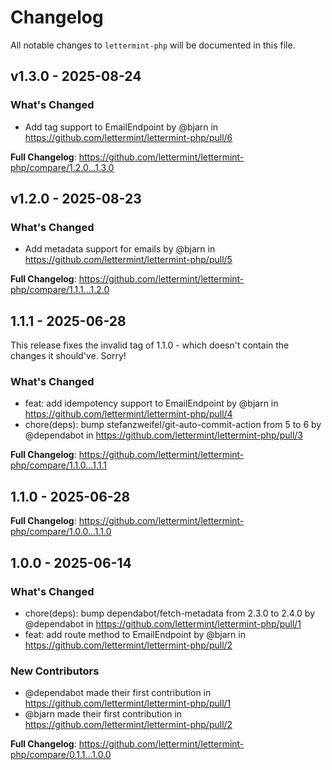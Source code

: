 # Changelog

All notable changes to `lettermint-php` will be documented in this file.

## v1.3.0 - 2025-08-24

### What's Changed

* Add tag support to EmailEndpoint by @bjarn in https://github.com/lettermint/lettermint-php/pull/6

**Full Changelog**: https://github.com/lettermint/lettermint-php/compare/1.2.0...1.3.0

## v1.2.0 - 2025-08-23

### What's Changed

* Add metadata support for emails by @bjarn in https://github.com/lettermint/lettermint-php/pull/5

**Full Changelog**: https://github.com/lettermint/lettermint-php/compare/1.1.1...1.2.0

## 1.1.1 - 2025-06-28

This release fixes the invalid tag of 1.1.0 - which doesn't contain the changes it should've. Sorry!

### What's Changed

* feat: add idempotency support to EmailEndpoint by @bjarn in https://github.com/lettermint/lettermint-php/pull/4
* chore(deps): bump stefanzweifel/git-auto-commit-action from 5 to 6 by @dependabot in https://github.com/lettermint/lettermint-php/pull/3

**Full Changelog**: https://github.com/lettermint/lettermint-php/compare/1.1.0...1.1.1

## 1.1.0 - 2025-06-28

**Full Changelog**: https://github.com/lettermint/lettermint-php/compare/1.0.0...1.1.0

## 1.0.0 - 2025-06-14

### What's Changed

* chore(deps): bump dependabot/fetch-metadata from 2.3.0 to 2.4.0 by @dependabot in https://github.com/lettermint/lettermint-php/pull/1
* feat: add route method to EmailEndpoint by @bjarn in https://github.com/lettermint/lettermint-php/pull/2

### New Contributors

* @dependabot made their first contribution in https://github.com/lettermint/lettermint-php/pull/1
* @bjarn made their first contribution in https://github.com/lettermint/lettermint-php/pull/2

**Full Changelog**: https://github.com/lettermint/lettermint-php/compare/0.1.1...1.0.0
